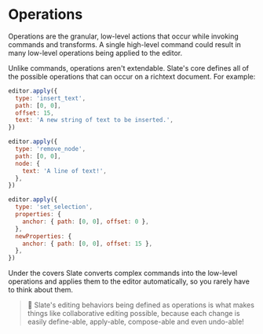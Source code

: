 # Operations

Operations are the granular, low-level actions that occur while invoking commands and transforms. A single high-level command could result in many low-level operations being applied to the editor.

Unlike commands, operations aren't extendable. Slate's core defines all of the possible operations that can occur on a richtext document. For example:

```js
editor.apply({
  type: 'insert_text',
  path: [0, 0],
  offset: 15,
  text: 'A new string of text to be inserted.',
})

editor.apply({
  type: 'remove_node',
  path: [0, 0],
  node: {
    text: 'A line of text!',
  },
})

editor.apply({
  type: 'set_selection',
  properties: {
    anchor: { path: [0, 0], offset: 0 },
  },
  newProperties: {
    anchor: { path: [0, 0], offset: 15 },
  },
})
```

Under the covers Slate converts complex commands into the low-level operations and applies them to the editor automatically, so you rarely have to think about them.

> 🤖 Slate's editing behaviors being defined as operations is what makes things like collaborative editing possible, because each change is easily define-able, apply-able, compose-able and even undo-able!
